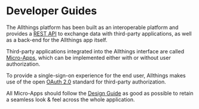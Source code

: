 # Developer Guides

The Allthings platform has been built as an interoperable platform and provides
a [REST API](rest.md) to exchange data with third-party applications, as well as
a back-end for the Allthings app itself.

Third-party applications integrated into the Allthings interface are called
[Micro-Apps](micro-app.md), which can be implemented either with or without user
authorization.

To provide a single-sign-on experience for the end user, Allthings makes use of
the open [OAuth 2.0](oauth.md) standard for third-party authorization.

All Micro-Apps should follow the [Design Guide](design-guide/) as good
as possible to retain a seamless look & feel across the whole application.

